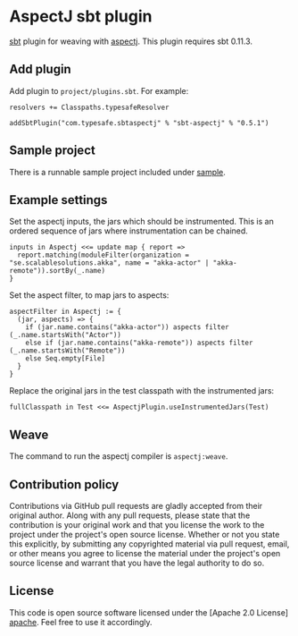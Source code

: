 AspectJ sbt plugin
==================

[sbt] plugin for weaving with [aspectj]. This plugin requires sbt 0.11.3.

[sbt]: https://github.com/harrah/xsbt
[aspectj]: http://www.eclipse.org/aspectj/


Add plugin
----------

Add plugin to `project/plugins.sbt`. For example:

    resolvers += Classpaths.typesafeResolver

    addSbtPlugin("com.typesafe.sbtaspectj" % "sbt-aspectj" % "0.5.1")


Sample project
--------------

There is a runnable sample project included under [sample].

[sample]: https://github.com/typesafehub/sbt-aspectj/tree/master/sample


Example settings
----------------

Set the aspectj inputs, the jars which should be instrumented. This is an
ordered sequence of jars where instrumentation can be chained.

    inputs in Aspectj <<= update map { report =>
      report.matching(moduleFilter(organization = "se.scalablesolutions.akka", name = "akka-actor" | "akka-remote")).sortBy(_.name)
    }

Set the aspect filter, to map jars to aspects:

    aspectFilter in Aspectj := {
      (jar, aspects) => {
        if (jar.name.contains("akka-actor")) aspects filter (_.name.startsWith("Actor"))
        else if (jar.name.contains("akka-remote")) aspects filter (_.name.startsWith("Remote"))
        else Seq.empty[File]
      }
    }

Replace the original jars in the test classpath with the instrumented jars:

    fullClasspath in Test <<= AspectjPlugin.useInstrumentedJars(Test)


Weave
-----

The command to run the aspectj compiler is `aspectj:weave`.


Contribution policy
-------------------

Contributions via GitHub pull requests are gladly accepted from their original
author. Along with any pull requests, please state that the contribution is your
original work and that you license the work to the project under the project's
open source license. Whether or not you state this explicitly, by submitting any
copyrighted material via pull request, email, or other means you agree to
license the material under the project's open source license and warrant that
you have the legal authority to do so.


License
-------

This code is open source software licensed under the [Apache 2.0 License]
[apache]. Feel free to use it accordingly.

[apache]: http://www.apache.org/licenses/LICENSE-2.0.html
